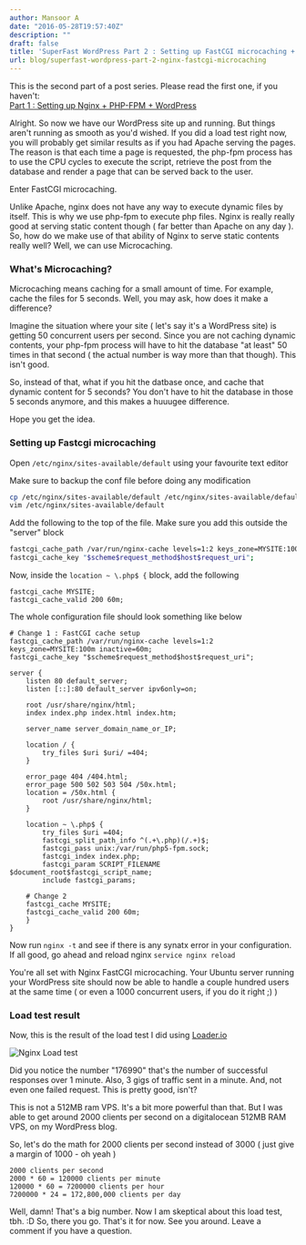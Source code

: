 ```yaml
---
author: Mansoor A
date: "2016-05-28T19:57:40Z"
description: ""
draft: false
title: 'SuperFast WordPress Part 2 : Setting up FastCGI microcaching + Load tests'
url: blog/superfast-wordpress-part-2-nginx-fastcgi-microcaching
---
```



This is the second part of a post series. Please read the first one, if you haven't:   
[Part 1 : Setting up Nginx + PHP-FPM + WordPress](https://esc.sh/blog/superfast-wordpress-part-1-nginx-php-fpm/)

Alright. So now we have our WordPress site up and running. But things aren't running as smooth as you'd wished. If you did a load test right now, you will probably get similar results as if you had Apache serving the pages. The reason is that each time a page is requested, the php-fpm process has to use the CPU cycles to execute the script, retrieve the post from the database and render a page that can be served back to the user.

Enter FastCGI microcaching. 

Unlike Apache, nginx does not have any way to execute dynamic files by itself. This is why we use php-fpm to execute php files. Nginx is really really good at serving static content though ( far better than Apache on any day ).
So, how do we make use of that ability of Nginx to serve static contents really well? Well, we can use Microcaching. 

### What's Microcaching?

Microcaching means caching for a small amount of time. For example, cache the files for 5 seconds. Well, you may ask, how does it make a difference?

Imagine the situation where your site ( let's say it's a WordPress site) is getting 50 concurrent users per second. Since you are not caching dynamic contents, your php-fpm process will have to hit the database "at least" 50 times in that second ( the actual number is way more than that though). This isn't good.  

So, instead of that, what if you hit the datbase once, and cache that dynamic content for 5 seconds? You don't have to hit the database in those 5 seconds anymore, and this makes a huuugee difference.  

Hope you get the idea.

### Setting up Fastcgi microcaching

Open `/etc/nginx/sites-available/default` using your favourite text editor

Make sure to backup the conf file before doing any modification
```bash
cp /etc/nginx/sites-available/default /etc/nginx/sites-available/default.bak
vim /etc/nginx/sites-available/default
```

Add the following to the top of the file. Make sure you add this outside the "server" block
```bash
fastcgi_cache_path /var/run/nginx-cache levels=1:2 keys_zone=MYSITE:100m inactive=60m;
fastcgi_cache_key "$scheme$request_method$host$request_uri";
```

Now, inside the `location ~ \.php$ {` block, add the following

```nginx
fastcgi_cache MYSITE;
fastcgi_cache_valid 200 60m;
```

The whole configuration file should look something like below
```nginx
# Change 1 : FastCGI cache setup
fastcgi_cache_path /var/run/nginx-cache levels=1:2 keys_zone=MYSITE:100m inactive=60m;
fastcgi_cache_key "$scheme$request_method$host$request_uri";

server {
    listen 80 default_server;
    listen [::]:80 default_server ipv6only=on;

    root /usr/share/nginx/html;
    index index.php index.html index.htm;

    server_name server_domain_name_or_IP;

    location / {
        try_files $uri $uri/ =404;
    }

    error_page 404 /404.html;
    error_page 500 502 503 504 /50x.html;
    location = /50x.html {
        root /usr/share/nginx/html;
    }

    location ~ \.php$ {
        try_files $uri =404;
        fastcgi_split_path_info ^(.+\.php)(/.+)$;
        fastcgi_pass unix:/var/run/php5-fpm.sock;
        fastcgi_index index.php;
        fastcgi_param SCRIPT_FILENAME $document_root$fastcgi_script_name;
        include fastcgi_params;

	# Change 2 
	fastcgi_cache MYSITE;
	fastcgi_cache_valid 200 60m;
    }
}
```

Now run `nginx -t` and see if there is any synatx error in your configuration. 
If all good, go ahead and reload nginx `service nginx reload`

You're all set with Nginx FastCGI microcaching. Your Ubuntu server running your WordPress site should now be able to
handle a couple hundred users at the same time ( or even a 1000 concurrent users, if you do it right ;) )

### Load test result
Now, this is the result of the load test I did using [Loader.io](http://loader.io) 

![Nginx Load test](https://cdn.esc.sh/jekyll/nginx/nginx-3000.png)

Did you notice the number "176990" that's the number of successful responses over 1 minute.
Also, 3 gigs of traffic sent in a minute. And, not even one failed request. This is pretty good, isn't?

This is not a 512MB ram VPS. It's a bit more powerful than that. But I was able to get around
2000 clients per second on a digitalocean 512MB RAM VPS, on my WordPress blog. 

So, let's do the math for 2000 clients per second instead of 3000 ( just give a margin of 1000 - oh yeah )

```
2000 clients per second
2000 * 60 = 120000 clients per minute
120000 * 60 = 7200000 clients per hour
7200000 * 24 = 172,800,000 clients per day
```

Well, damn! That's a big number. Now I am skeptical about this load test, tbh. :D
So, there you go. That's it for now. See you around. Leave a comment if you have a question.

